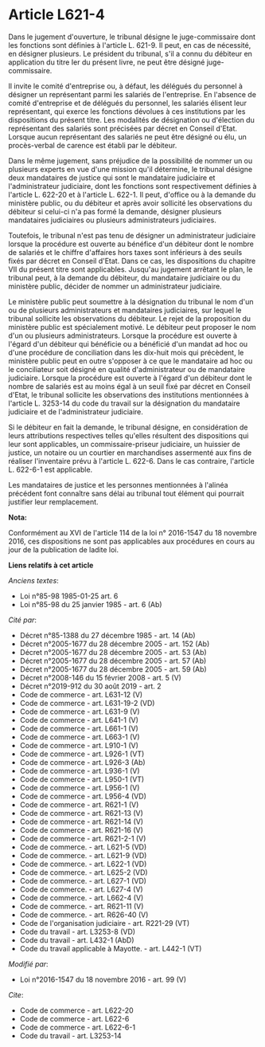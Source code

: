 # Article L621-4

Dans le jugement d'ouverture, le tribunal désigne le juge-commissaire dont les fonctions sont définies à l'article L. 621-9.
Il peut, en cas de nécessité, en désigner plusieurs. Le président du tribunal, s'il a connu du débiteur en application du
titre Ier du présent livre, ne peut être désigné juge-commissaire.

Il invite le comité d'entreprise ou, à défaut, les délégués du personnel à désigner un représentant parmi les salariés de
l'entreprise. En l'absence de comité d'entreprise et de délégués du personnel, les salariés élisent leur représentant, qui
exerce les fonctions dévolues à ces institutions par les dispositions du présent titre. Les modalités de désignation ou
d'élection du représentant des salariés sont précisées par décret en Conseil d'Etat. Lorsque aucun représentant des salariés
ne peut être désigné ou élu, un procès-verbal de carence est établi par le débiteur. 

Dans le même jugement, sans préjudice de la possibilité de nommer un ou plusieurs experts en vue d'une mission qu'il
détermine, le tribunal désigne deux mandataires de justice qui sont le mandataire judiciaire et l'administrateur judiciaire,
dont les fonctions sont respectivement définies à l'article L. 622-20 et à l'article L. 622-1. Il peut, d'office ou à la
demande du ministère public, ou du débiteur et après avoir sollicité les observations du débiteur si celui-ci n'a pas formé
la demande, désigner plusieurs mandataires judiciaires ou plusieurs administrateurs judiciaires. 

Toutefois, le tribunal n'est pas tenu de désigner un administrateur judiciaire lorsque la procédure est ouverte au bénéfice
d'un débiteur dont le nombre de salariés et le chiffre d'affaires hors taxes sont inférieurs à des seuils fixés par décret en
Conseil d'Etat. Dans ce cas, les dispositions du chapitre VII du présent titre sont applicables. Jusqu'au jugement arrêtant
le plan, le tribunal peut, à la demande du débiteur, du mandataire judiciaire ou du ministère public, décider de nommer un
administrateur judiciaire. 

Le ministère public peut soumettre à la désignation du tribunal le nom d'un ou de plusieurs administrateurs et mandataires
judiciaires, sur lequel le tribunal sollicite les observations du débiteur. Le rejet de la proposition du ministère public
est spécialement motivé. Le débiteur peut proposer le nom d'un ou plusieurs administrateurs. Lorsque la procédure est ouverte
à l'égard d'un débiteur qui bénéficie ou a bénéficié d'un mandat ad hoc ou d'une procédure de conciliation dans les dix-huit
mois qui précèdent, le ministère public peut en outre s'opposer à ce que le mandataire ad hoc ou le conciliateur soit désigné
en qualité d'administrateur ou de mandataire judiciaire. Lorsque la procédure est ouverte à l'égard d'un débiteur dont le
nombre de salariés est au moins égal à un seuil fixé par décret en Conseil d'Etat, le tribunal sollicite les observations des
institutions mentionnées à l'article L. 3253-14 du code du travail sur la désignation du mandataire judiciaire et de
l'administrateur judiciaire. 

Si le débiteur en fait la demande, le tribunal désigne, en considération de leurs attributions respectives telles qu'elles
résultent des dispositions qui leur sont applicables, un commissaire-priseur judiciaire, un huissier de justice, un notaire
ou un courtier en marchandises assermenté aux fins de réaliser l'inventaire prévu à l'article L. 622-6. Dans le cas
contraire, l'article L. 622-6-1 est applicable. 

Les mandataires de justice et les personnes mentionnées à l'alinéa précédent font connaître sans délai au tribunal tout
élément qui pourrait justifier leur remplacement.

**Nota:**

Conformément au XVI de l'article 114 de la loi n° 2016-1547 du 18 novembre 2016, ces dispositions ne sont pas applicables aux
procédures en cours au jour de la publication de ladite loi.

**Liens relatifs à cet article**

_Anciens textes_:

  - Loi n°85-98 1985-01-25 art. 6
  - Loi n°85-98 du 25 janvier 1985 - art. 6 (Ab)

_Cité par_:

  - Décret n°85-1388 du 27 décembre 1985 - art. 14 (Ab)
  - Décret n°2005-1677 du 28 décembre 2005 - art. 152 (Ab)
  - Décret n°2005-1677 du 28 décembre 2005 - art. 53 (Ab)
  - Décret n°2005-1677 du 28 décembre 2005 - art. 57 (Ab)
  - Décret n°2005-1677 du 28 décembre 2005 - art. 59 (Ab)
  - Décret n°2008-146 du 15 février 2008 - art. 5 (V)
  - Décret n°2019-912 du 30 août 2019 - art. 2
  - Code de commerce - art. L631-12 (V)
  - Code de commerce - art. L631-19-2 (VD)
  - Code de commerce - art. L631-9 (V)
  - Code de commerce - art. L641-1 (V)
  - Code de commerce - art. L661-1 (V)
  - Code de commerce - art. L663-1 (V)
  - Code de commerce - art. L910-1 (V)
  - Code de commerce - art. L926-1 (VT)
  - Code de commerce - art. L926-3 (Ab)
  - Code de commerce - art. L936-1 (V)
  - Code de commerce - art. L950-1 (VT)
  - Code de commerce - art. L956-1 (V)
  - Code de commerce - art. L956-4 (VD)
  - Code de commerce - art. R621-1 (V)
  - Code de commerce - art. R621-13 (V)
  - Code de commerce - art. R621-14 (V)
  - Code de commerce - art. R621-16 (V)
  - Code de commerce - art. R621-2-1 (V)
  - Code de commerce. - art. L621-5 (VD)
  - Code de commerce. - art. L621-9 (VD)
  - Code de commerce. - art. L622-1 (VD)
  - Code de commerce. - art. L625-2 (VD)
  - Code de commerce. - art. L627-1 (VD)
  - Code de commerce. - art. L627-4 (V)
  - Code de commerce. - art. L662-4 (V)
  - Code de commerce. - art. R621-11 (V)
  - Code de commerce. - art. R626-40 (V)
  - Code de l'organisation judiciaire - art. R221-29 (VT)
  - Code du travail - art. L3253-8 (VD)
  - Code du travail - art. L432-1 (AbD)
  - Code du travail applicable à Mayotte. - art. L442-1 (VT)

_Modifié par_:

  - Loi n°2016-1547 du 18 novembre 2016 - art. 99 (V)

_Cite_:

  - Code de commerce - art. L622-20
  - Code de commerce - art. L622-6
  - Code de commerce - art. L622-6-1
  - Code du travail - art. L3253-14
